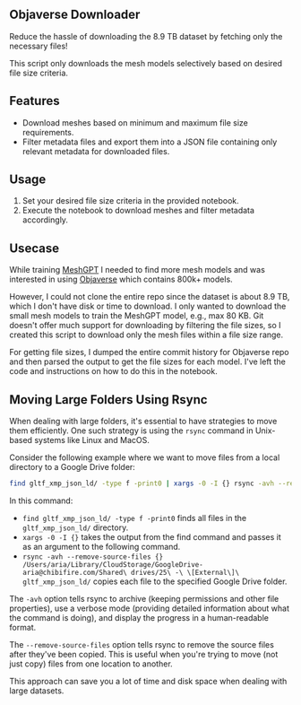## Objaverse Downloader

Reduce the hassle of downloading the 8.9 TB dataset by fetching only the necessary files!

This script only downloads the mesh models selectively based on desired file size criteria.

## Features

- Download meshes based on minimum and maximum file size requirements.
- Filter metadata files and export them into a JSON file containing only relevant metadata for downloaded files.

## Usage

1. Set your desired file size criteria in the provided notebook.
2. Execute the notebook to download meshes and filter metadata accordingly.

## Usecase

While training [MeshGPT](https://github.com/lucidrains/meshgpt-pytorch) I needed to find more mesh models and was interested in using [Objaverse](https://huggingface.co/datasets/allenai/objaverse) which contains 800k+ models.

However, I could not clone the entire repo since the dataset is about 8.9 TB, which I don't have disk or time to download.
I only wanted to download the small mesh models to train the MeshGPT model, e.g., max 80 KB.
Git doesn't offer much support for downloading by filtering the file sizes, so I created this script to download only the mesh files within a file size range.

For getting file sizes, I dumped the entire commit history for Objaverse repo and then parsed the output to get the file sizes for each model. I've left the code and instructions on how to do this in the notebook.

## Moving Large Folders Using Rsync

When dealing with large folders, it's essential to have strategies to move them efficiently. One such strategy is using the `rsync` command in Unix-based systems like Linux and MacOS.

Consider the following example where we want to move files from a local directory to a Google Drive folder:

```bash
find gltf_xmp_json_ld/ -type f -print0 | xargs -0 -I {} rsync -avh --remove-source-files {} /Users/aria/Library/CloudStorage/GoogleDrive-aria@chibifire.com/Shared\ drives/25\ -\ \[External\]\ gltf_xmp_json_ld/
```

In this command:

- `find gltf_xmp_json_ld/ -type f -print0` finds all files in the `gltf_xmp_json_ld/` directory.
- `xargs -0 -I {}` takes the output from the find command and passes it as an argument to the following command.
- `rsync -avh --remove-source-files {} /Users/aria/Library/CloudStorage/GoogleDrive-aria@chibifire.com/Shared\ drives/25\ -\ \[External\]\ gltf_xmp_json_ld/` copies each file to the specified Google Drive folder.

The `-avh` option tells rsync to archive (keeping permissions and other file properties), use a verbose mode (providing detailed information about what the command is doing), and display the progress in a human-readable format.

The `--remove-source-files` option tells rsync to remove the source files after they've been copied. This is useful when you're trying to move (not just copy) files from one location to another.

This approach can save you a lot of time and disk space when dealing with large datasets.

